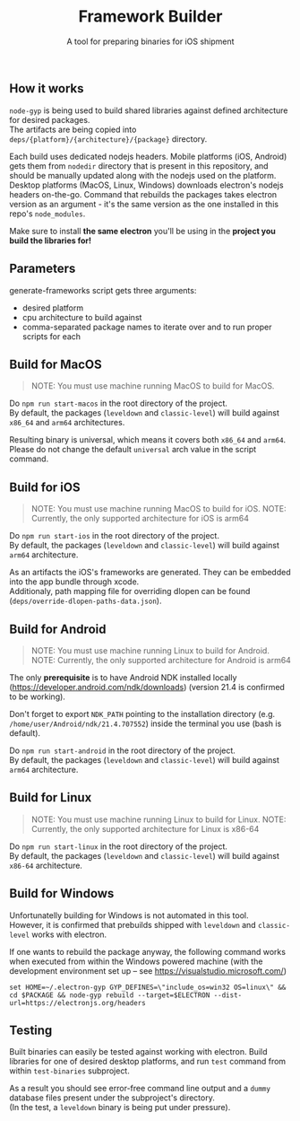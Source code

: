 <p align="center">
  <h1 align="center"><b>Framework Builder</b></h1>
  <p align="center">
    A tool for preparing binaries for iOS shipment
    <br />
    <br />
    <br />
   </p>
</p>

## How it works
`node-gyp` is being used to build shared libraries against defined architecture for desired packages.  
The artifacts are being copied into `deps/{platform}/{architecture}/{package}` directory.


Each build uses dedicated nodejs headers. Mobile platforms (iOS, Android) gets them from `nodedir` directory that is present in this repository, and should be manually updated along with the nodejs used on the platform.  
Desktop platforms (MacOS, Linux, Windows) downloads electron's nodejs headers on-the-go. Command that rebuilds the packages takes electron version as an argument - it's the same version as the one installed in this repo's `node_modules`.


Make sure to install <b>the same electron</b> you'll be using in the <b>project you build the libraries for!</b>


## Parameters
generate-frameworks script gets three arguments: 
* desired platform  
* cpu architecture to build against  
* comma-separated package names to iterate over and to run proper scripts for each


## Build for MacOS
> NOTE: You must use machine running MacOS to build for MacOS.

Do `npm run start-macos` in the root directory of the project.  
By default, the packages (`leveldown` and `classic-level`) will build against `x86_64` and `arm64` architectures.

Resulting binary is universal, which means it covers both `x86_64` and `arm64`. Please do not change the default `universal` arch value in the script command.


## Build for iOS
> NOTE: You must use machine running MacOS to build for iOS.
> NOTE: Currently, the only supported architecture for iOS is arm64

Do `npm run start-ios` in the root directory of the project.  
By default, the packages (`leveldown` and `classic-level`) will build against `arm64` architecture.

As an artifacts the iOS's frameworks are generated. They can be embedded into the app bundle through xcode.  
Additionaly, path mapping file for overriding dlopen can be found (`deps/override-dlopen-paths-data.json`).


## Build for Android
> NOTE: You must use machine running Linux to build for Android.
> NOTE: Currently, the only supported architecture for Android is arm64

The only <b>prerequisite</b> is to have Android NDK installed locally (https://developer.android.com/ndk/downloads) (version 21.4 is confirmed to be working).


Don't forget to export `NDK_PATH` pointing to the installation directory (e.g. `/home/user/Android/ndk/21.4.707552`) inside the terminal you use (bash is default).  


Do `npm run start-android` in the root directory of the project.  
By default, the packages (`leveldown` and `classic-level`) will build against `arm64` architecture.


## Build for Linux
> NOTE: You must use machine running Linux to build for Linux.
> NOTE: Currently, the only supported architecture for Linux is x86-64

Do `npm run start-linux` in the root directory of the project.  
By default, the packages (`leveldown` and `classic-level`) will build against `x86-64` architecture.


## Build for Windows
Unfortunatelly building for Windows is not automated in this tool.  
However, it is confirmed that prebuilds shipped with `leveldown` and `classic-level` works with electron.


If one wants to rebuild the package anyway, the following command works when executed from within the Windows powered machine (with the development environment set up – see https://visualstudio.microsoft.com/)
```
set HOME=~/.electron-gyp GYP_DEFINES=\"include_os=win32 OS=linux\" && cd $PACKAGE && node-gyp rebuild --target=$ELECTRON --dist-url=https://electronjs.org/headers
```


## Testing
Built binaries can easily be tested against working with electron. Build libraries for one of desired desktop platforms, and run `test` command from within `test-binaries` subproject.


As a result you should see error-free command line output and a `dummy` database files present under the subproject's directory.  
(In the test, a `leveldown` binary is being put under pressure).


<br/>
<br/>
